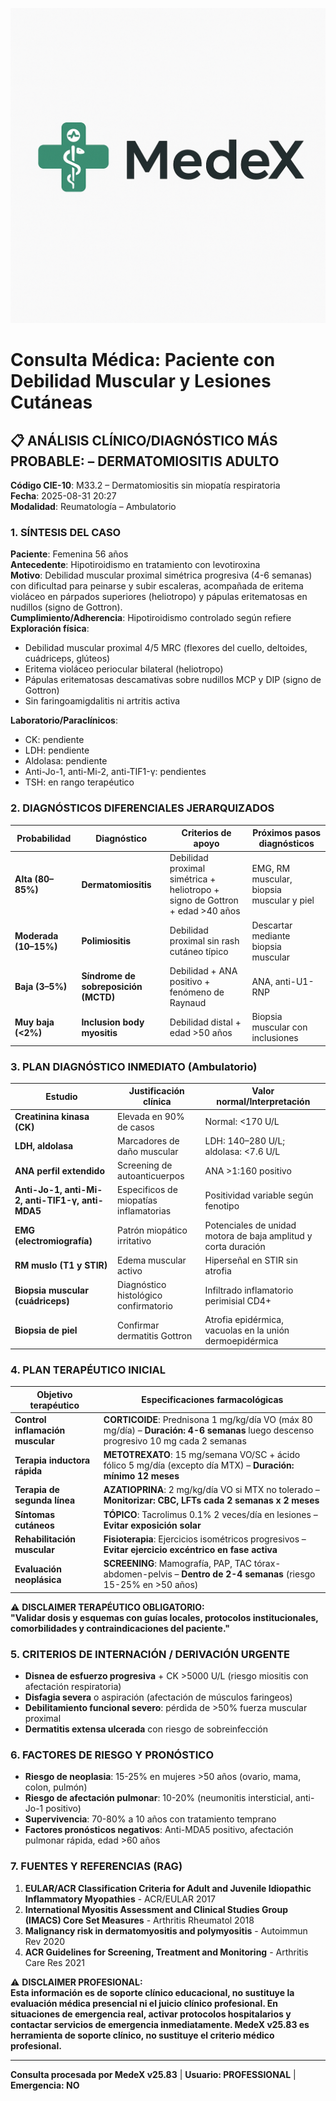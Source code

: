 ![MedeX Banner](../banner.png)

# Consulta Médica: Paciente con Debilidad Muscular y Lesiones Cutáneas

## 📋 ANÁLISIS CLÍNICO/DIAGNÓSTICO MÁS PROBABLE: – DERMATOMIOSITIS ADULTO

**Código CIE-10**: M33.2 – Dermatomiositis sin miopatía respiratoria  
**Fecha**: 2025-08-31 20:27  
**Modalidad**: Reumatología – Ambulatorio

### 1. SÍNTESIS DEL CASO

**Paciente**: Femenina 56 años  
**Antecedente**: Hipotiroidismo en tratamiento con levotiroxina  
**Motivo**: Debilidad muscular proximal simétrica progresiva (4-6 semanas) con dificultad para peinarse y subir escaleras, acompañada de eritema violáceo en párpados superiores (heliotropo) y pápulas eritematosas en nudillos (signo de Gottron).  
**Cumplimiento/Adherencia**: Hipotiroidismo controlado según refiere  
**Exploración física**:

- Debilidad muscular proximal 4/5 MRC (flexores del cuello, deltoides, cuádriceps, glúteos)
- Eritema violáceo periocular bilateral (heliotropo)
- Pápulas eritematosas descamativas sobre nudillos MCP y DIP (signo de Gottron)
- Sin faringoamigdalitis ni artritis activa

**Laboratorio/Paraclínicos**:

- CK: pendiente
- LDH: pendiente
- Aldolasa: pendiente
- Anti-Jo-1, anti-Mi-2, anti-TIF1-γ: pendientes
- TSH: en rango terapéutico

### 2. DIAGNÓSTICOS DIFERENCIALES JERARQUIZADOS

| **Probabilidad**      | **Diagnóstico**                      | **Criterios de apoyo**                                                       | **Próximos pasos diagnósticos**           |
| --------------------- | ------------------------------------ | ---------------------------------------------------------------------------- | ----------------------------------------- |
| **Alta (80–85%)**     | **Dermatomiositis**                  | Debilidad proximal simétrica + heliotropo + signo de Gottron + edad >40 años | EMG, RM muscular, biopsia muscular y piel |
| **Moderada (10–15%)** | **Polimiositis**                     | Debilidad proximal sin rash cutáneo típico                                   | Descartar mediante biopsia muscular       |
| **Baja (3–5%)**       | **Síndrome de sobreposición (MCTD)** | Debilidad + ANA positivo + fenómeno de Raynaud                               | ANA, anti-U1-RNP                          |
| **Muy baja (<2%)**    | **Inclusion body myositis**          | Debilidad distal + edad >50 años                                             | Biopsia muscular con inclusiones          |

### 3. PLAN DIAGNÓSTICO INMEDIATO (Ambulatorio)

| **Estudio**                                      | **Justificación clínica**              | **Valor normal/Interpretación**                                |
| ------------------------------------------------ | -------------------------------------- | -------------------------------------------------------------- |
| **Creatinina kinasa (CK)**                       | Elevada en 90% de casos                | Normal: <170 U/L                                               |
| **LDH, aldolasa**                                | Marcadores de daño muscular            | LDH: 140–280 U/L; aldolasa: <7.6 U/L                           |
| **ANA perfil extendido**                         | Screening de autoanticuerpos           | ANA >1:160 positivo                                            |
| **Anti-Jo-1, anti-Mi-2, anti-TIF1-γ, anti-MDA5** | Especificos de miopatías inflamatorias | Positividad variable según fenotipo                            |
| **EMG (electromiografía)**                       | Patrón miopático irritativo            | Potenciales de unidad motora de baja amplitud y corta duración |
| **RM muslo (T1 y STIR)**                         | Edema muscular activo                  | Hiperseñal en STIR sin atrofia                                 |
| **Biopsia muscular (cuádriceps)**                | Diagnóstico histológico confirmatorio  | Infiltrado inflamatorio perimisial CD4+                        |
| **Biopsia de piel**                              | Confirmar dermatitis Gottron           | Atrofia epidérmica, vacuolas en la unión dermoepidérmica       |

### 4. PLAN TERAPÉUTICO INICIAL

| **Objetivo terapéutico**         | **Especificaciones farmacológicas**                                                                                                  |
| -------------------------------- | ------------------------------------------------------------------------------------------------------------------------------------ |
| **Control inflamación muscular** | **CORTICOIDE**: Prednisona 1 mg/kg/día VO (máx 80 mg/día) – **Duración: 4-6 semanas** luego descenso progresivo 10 mg cada 2 semanas |
| **Terapia inductora rápida**     | **METOTREXATO**: 15 mg/semana VO/SC + ácido fólico 5 mg/día (excepto día MTX) – **Duración: mínimo 12 meses**                        |
| **Terapia de segunda línea**     | **AZATIOPRINA**: 2 mg/kg/día VO si MTX no tolerado – **Monitorizar: CBC, LFTs cada 2 semanas x 2 meses**                             |
| **Síntomas cutáneos**            | **TÓPICO**: Tacrolimus 0.1% 2 veces/día en lesiones – **Evitar exposición solar**                                                    |
| **Rehabilitación muscular**      | **Fisioterapia**: Ejercicios isométricos progresivos – **Evitar ejercicio excéntrico en fase activa**                                |
| **Evaluación neoplásica**        | **SCREENING**: Mamografía, PAP, TAC tórax-abdomen-pelvis – **Dentro de 2-4 semanas** (riesgo 15-25% en >50 años)                     |

⚠️ **DISCLAIMER TERAPÉUTICO OBLIGATORIO:**  
**"Validar dosis y esquemas con guías locales, protocolos institucionales, comorbilidades y contraindicaciones del paciente."**

### 5. CRITERIOS DE INTERNACIÓN / DERIVACIÓN URGENTE

- **Disnea de esfuerzo progresiva** + CK >5000 U/L (riesgo miositis con afectación respiratoria)
- **Disfagia severa** o aspiración (afectación de músculos faringeos)
- **Debilitamiento funcional severo**: pérdida de >50% fuerza muscular proximal
- **Dermatitis extensa ulcerada** con riesgo de sobreinfección

### 6. FACTORES DE RIESGO Y PRONÓSTICO

- **Riesgo de neoplasia**: 15-25% en mujeres >50 años (ovario, mama, colon, pulmón)
- **Riesgo de afectación pulmonar**: 10-20% (neumonitis intersticial, anti-Jo-1 positivo)
- **Supervivencia**: 70-80% a 10 años con tratamiento temprano
- **Factores pronósticos negativos**: Anti-MDA5 positivo, afectación pulmonar rápida, edad >60 años

### 7. FUENTES Y REFERENCIAS (RAG)

1. **EULAR/ACR Classification Criteria for Adult and Juvenile Idiopathic Inflammatory Myopathies** - ACR/EULAR 2017
2. **International Myositis Assessment and Clinical Studies Group (IMACS) Core Set Measures** - Arthritis Rheumatol 2018
3. **Malignancy risk in dermatomyositis and polymyositis** - Autoimmun Rev 2020
4. **ACR Guidelines for Screening, Treatment and Monitoring** - Arthritis Care Res 2021

⚠️ **DISCLAIMER PROFESIONAL:**  
**Esta información es de soporte clínico educacional, no sustituye la evaluación médica presencial ni el juicio clínico profesional. En situaciones de emergencia real, activar protocolos hospitalarios y contactar servicios de emergencia inmediatamente. MedeX v25.83 es herramienta de soporte clínico, no sustituye el criterio médico profesional.**

---

**Consulta procesada por MedeX v25.83** | **Usuario: PROFESSIONAL** | **Emergencia: NO**
